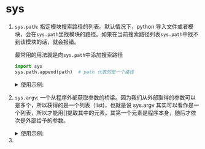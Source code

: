 # sys

1. `sys.path`: 指定模块搜索路径的列表。默认情况下，python 导入文件或者模块，会在`sys.path`里找模块的路径。如果在当前搜索路径列表`sys.path`中找不到该模块的话，就会报错。

   最常用的用法就是向`sys.path`中添加搜索路径

   ```python
   import sys
   sys.path.append(path)  # path 代表的是一个路径
   ```

   <details>
   <summary>使用示例:</summary>
     
   - 查看当前搜索路径
     
   ```python
   In [2]: import sys

   In [3]: sys.path
   Out[3]:
   ['/data/home/hfhuang/software/anaconda3/envs/p100/bin',
   '',
   '/opt/rh/devtoolset-8/root/usr/lib64/python2.7/site-packages',
   '/opt/rh/devtoolset-8/root/usr/lib/python2.7/site-packages',
   '/data/home/hfhuang/software/PWmatMLFF/src',
   '/data/home/hfhuang/software',
   '/data/home/hfhuang/software/anaconda3/envs/p100/lib/python38.zip',
   '/data/home/hfhuang/software/anaconda3/envs/p100/lib/python3.8',
   '/data/home/hfhuang/software/anaconda3/envs/p100/lib/python3.8/lib-dynload',
   '/data/home/hfhuang/.local/lib/python3.8/site-packages',
   '/data/home/hfhuang/software/anaconda3/envs/p100/lib/python3.8/site-packages',
   '/data/home/hfhuang/software/anaconda3/envs/p100/lib/python3.8/site-packages/op-0.0.0-py3.8-linux-x86_64.egg']

   ````

   - 意思是导入python模块时,需要从这些路径中寻找

   - 添加新的搜索路径
     - 假设我要导入一个模块`md100`,路径为`/data/home/hfhuang/software/PWmatMLFF/src/pre_data/`,直接`import md100`,显示报错:
   ```python
   In [4]: import md100
   ---------------------------------------------------------------------------
   ModuleNotFoundError                       Traceback (most recent call last)
   Cell In[4], line 1
   ----> 1 import md100

   ModuleNotFoundError: No module named 'md100'
   ````

   - 添加路径后重新 import:

   ```python
   In [5]: sys.path.append('/data/home/hfhuang/software/PWmatMLFF/src/pre_data/')

   In [6]: import md100

   In [7]: sys.path
   Out[7]:
   ['/data/home/hfhuang/software/anaconda3/envs/p100/bin',
     '',
     '/opt/rh/devtoolset-8/root/usr/lib64/python2.7/site-packages',
     '/opt/rh/devtoolset-8/root/usr/lib/python2.7/site-packages',
     '/data/home/hfhuang/software/PWmatMLFF/src',
     '/data/home/hfhuang/software',
     '/data/home/hfhuang/software/anaconda3/envs/p100/lib/python38.zip',
     '/data/home/hfhuang/software/anaconda3/envs/p100/lib/python3.8',
     '/data/home/hfhuang/software/anaconda3/envs/p100/lib/python3.8/lib-dynload',
     '/data/home/hfhuang/.local/lib/python3.8/site-packages',
     '/data/home/hfhuang/software/anaconda3/envs/p100/lib/python3.8/site-packages',
     '/data/home/hfhuang/software/anaconda3/envs/p100/lib/python3.8/site-packages/op-0.0.0-py3.8-linux-x86_64.egg',
     '/data/home/hfhuang/software/PWmatMLFF/src/pre_data/']
   ```

   </details>

2. `sys.argv`: 一个从程序外部获取参数的桥梁。因为我们从外部取得的参数可以是多个，所以获得的是一个列表（list)，也就是说 sys.argv 其实可以看作是一个列表，所以才能用[]提取其中的元素。其第一个元素是程序本身，随后才依次是外部给予的参数。

   <details>
   <summary>使用示例:</summary>

   * 假设存在文件*test.py*, 执行代码时：

   ```python
   import sys
   a=sys.argv
   b=len(sys.argv)
   print(a)
   print(b)

   >>> ['test.py',]
       1
   ```
   *  再次运行代码python test.py coding:

   ```python
   >>> ['test.py', 'coding']
       2
   ```
   </details>

3. 
